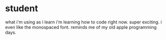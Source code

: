 # student
what i'm using as i learn
i'm learning how to code right now. super exciting. i even like the monospaced font. reminds me of my old apple programming days.
